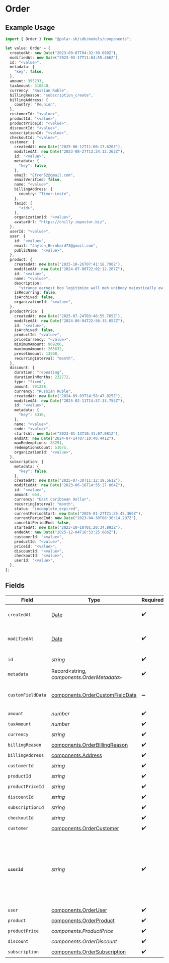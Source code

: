 # Order

## Example Usage

```typescript
import { Order } from "@polar-sh/sdk/models/components";

let value: Order = {
  createdAt: new Date("2023-09-07T04:32:30.698Z"),
  modifiedAt: new Date("2023-03-17T11:04:55.466Z"),
  id: "<value>",
  metadata: {
    "key": false,
  },
  amount: 395233,
  taxAmount: 310840,
  currency: "Russian Ruble",
  billingReason: "subscription_create",
  billingAddress: {
    country: "Reunion",
  },
  customerId: "<value>",
  productId: "<value>",
  productPriceId: "<value>",
  discountId: "<value>",
  subscriptionId: "<value>",
  checkoutId: "<value>",
  customer: {
    createdAt: new Date("2025-06-12T11:00:17.620Z"),
    modifiedAt: new Date("2023-08-27T13:24:12.363Z"),
    id: "<value>",
    metadata: {
      "key": false,
    },
    email: "Efren52@gmail.com",
    emailVerified: false,
    name: "<value>",
    billingAddress: {
      country: "Timor-Leste",
    },
    taxId: [
      "<id>",
    ],
    organizationId: "<value>",
    avatarUrl: "https://chilly-impostor.biz",
  },
  userId: "<value>",
  user: {
    id: "<value>",
    email: "Jaylon_Bernhard73@gmail.com",
    publicName: "<value>",
  },
  product: {
    createdAt: new Date("2025-10-26T07:41:18.790Z"),
    modifiedAt: new Date("2024-07-08T22:02:12.267Z"),
    id: "<value>",
    name: "<value>",
    description:
      "strange earnest boo legitimize well meh unibody majestically ew airmail",
    isRecurring: false,
    isArchived: false,
    organizationId: "<value>",
  },
  productPrice: {
    createdAt: new Date("2025-07-24T03:46:55.765Z"),
    modifiedAt: new Date("2024-06-04T22:56:35.057Z"),
    id: "<value>",
    isArchived: false,
    productId: "<value>",
    priceCurrency: "<value>",
    minimumAmount: 969206,
    maximumAmount: 265632,
    presetAmount: 13508,
    recurringInterval: "month",
  },
  discount: {
    duration: "repeating",
    durationInMonths: 232772,
    type: "fixed",
    amount: 791228,
    currency: "Russian Ruble",
    createdAt: new Date("2024-09-03T14:58:47.025Z"),
    modifiedAt: new Date("2025-02-11T14:57:13.755Z"),
    id: "<value>",
    metadata: {
      "key": 5310,
    },
    name: "<value>",
    code: "<value>",
    startsAt: new Date("2023-01-13T10:41:07.081Z"),
    endsAt: new Date("2024-07-14T07:10:40.441Z"),
    maxRedemptions: 83291,
    redemptionsCount: 51075,
    organizationId: "<value>",
  },
  subscription: {
    metadata: {
      "key": false,
    },
    createdAt: new Date("2025-07-30T11:12:19.561Z"),
    modifiedAt: new Date("2023-06-16T14:55:27.064Z"),
    id: "<value>",
    amount: 664,
    currency: "East Caribbean Dollar",
    recurringInterval: "month",
    status: "incomplete_expired",
    currentPeriodStart: new Date("2025-01-27T21:25:45.366Z"),
    currentPeriodEnd: new Date("2023-04-30T08:36:14.207Z"),
    cancelAtPeriodEnd: false,
    startedAt: new Date("2023-10-18T01:20:34.893Z"),
    endedAt: new Date("2025-12-04T16:53:25.686Z"),
    customerId: "<value>",
    productId: "<value>",
    priceId: "<value>",
    discountId: "<value>",
    checkoutId: "<value>",
    userId: "<value>",
  },
};
```

## Fields

| Field                                                                                                                   | Type                                                                                                                    | Required                                                                                                                | Description                                                                                                             |
| ----------------------------------------------------------------------------------------------------------------------- | ----------------------------------------------------------------------------------------------------------------------- | ----------------------------------------------------------------------------------------------------------------------- | ----------------------------------------------------------------------------------------------------------------------- |
| `createdAt`                                                                                                             | [Date](https://developer.mozilla.org/en-US/docs/Web/JavaScript/Reference/Global_Objects/Date)                           | :heavy_check_mark:                                                                                                      | Creation timestamp of the object.                                                                                       |
| `modifiedAt`                                                                                                            | [Date](https://developer.mozilla.org/en-US/docs/Web/JavaScript/Reference/Global_Objects/Date)                           | :heavy_check_mark:                                                                                                      | Last modification timestamp of the object.                                                                              |
| `id`                                                                                                                    | *string*                                                                                                                | :heavy_check_mark:                                                                                                      | The ID of the object.                                                                                                   |
| `metadata`                                                                                                              | Record<string, *components.OrderMetadata*>                                                                              | :heavy_check_mark:                                                                                                      | N/A                                                                                                                     |
| `customFieldData`                                                                                                       | [components.OrderCustomFieldData](../../models/components/ordercustomfielddata.md)                                      | :heavy_minus_sign:                                                                                                      | Key-value object storing custom field values.                                                                           |
| `amount`                                                                                                                | *number*                                                                                                                | :heavy_check_mark:                                                                                                      | N/A                                                                                                                     |
| `taxAmount`                                                                                                             | *number*                                                                                                                | :heavy_check_mark:                                                                                                      | N/A                                                                                                                     |
| `currency`                                                                                                              | *string*                                                                                                                | :heavy_check_mark:                                                                                                      | N/A                                                                                                                     |
| `billingReason`                                                                                                         | [components.OrderBillingReason](../../models/components/orderbillingreason.md)                                          | :heavy_check_mark:                                                                                                      | N/A                                                                                                                     |
| `billingAddress`                                                                                                        | [components.Address](../../models/components/address.md)                                                                | :heavy_check_mark:                                                                                                      | N/A                                                                                                                     |
| `customerId`                                                                                                            | *string*                                                                                                                | :heavy_check_mark:                                                                                                      | N/A                                                                                                                     |
| `productId`                                                                                                             | *string*                                                                                                                | :heavy_check_mark:                                                                                                      | N/A                                                                                                                     |
| `productPriceId`                                                                                                        | *string*                                                                                                                | :heavy_check_mark:                                                                                                      | N/A                                                                                                                     |
| `discountId`                                                                                                            | *string*                                                                                                                | :heavy_check_mark:                                                                                                      | N/A                                                                                                                     |
| `subscriptionId`                                                                                                        | *string*                                                                                                                | :heavy_check_mark:                                                                                                      | N/A                                                                                                                     |
| `checkoutId`                                                                                                            | *string*                                                                                                                | :heavy_check_mark:                                                                                                      | N/A                                                                                                                     |
| `customer`                                                                                                              | [components.OrderCustomer](../../models/components/ordercustomer.md)                                                    | :heavy_check_mark:                                                                                                      | N/A                                                                                                                     |
| ~~`userId`~~                                                                                                            | *string*                                                                                                                | :heavy_check_mark:                                                                                                      | : warning: ** DEPRECATED **: This will be removed in a future release, please migrate away from it as soon as possible. |
| `user`                                                                                                                  | [components.OrderUser](../../models/components/orderuser.md)                                                            | :heavy_check_mark:                                                                                                      | N/A                                                                                                                     |
| `product`                                                                                                               | [components.OrderProduct](../../models/components/orderproduct.md)                                                      | :heavy_check_mark:                                                                                                      | N/A                                                                                                                     |
| `productPrice`                                                                                                          | *components.ProductPrice*                                                                                               | :heavy_check_mark:                                                                                                      | N/A                                                                                                                     |
| `discount`                                                                                                              | *components.OrderDiscount*                                                                                              | :heavy_check_mark:                                                                                                      | N/A                                                                                                                     |
| `subscription`                                                                                                          | [components.OrderSubscription](../../models/components/ordersubscription.md)                                            | :heavy_check_mark:                                                                                                      | N/A                                                                                                                     |
